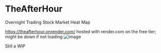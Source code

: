# TheAfterHour
Overnight Trading Stock Market Heat Map

https://theafterhour.onrender.com/
hosted with render.com on the free tier; might be down if not loading
![image](https://github.com/user-attachments/assets/1c8ba9f6-731f-4722-a7ca-7b3a77d1d95b)

Still a WIP
